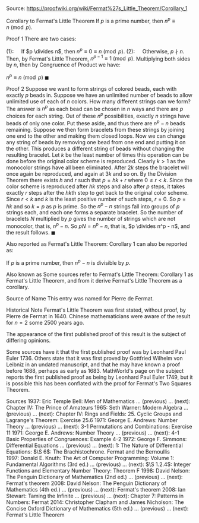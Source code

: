 # 

Source: https://proofwiki.org/wiki/Fermat%27s_Little_Theorem/Corollary_1



Corollary to Fermat's Little Theorem
If $p$ is a prime number, then $n^p \equiv n \pmod p$.


Proof 1
There are two cases:

$(1): \quad$ If $p \divides n$, then $n^p \equiv 0 \equiv n \pmod p$.
$(2): \quad$ Otherwise, $p \nmid n$.
Then, by Fermat's Little Theorem, $n^{p-1} \equiv 1 \pmod p$.
Multiplying both sides by $n$, then by Congruence of Product we have:

$n^p \equiv n \pmod p$
$\blacksquare$


Proof 2
Suppose we want to form strings of colored beads, each with exactly $p$ beads in.
Suppose we have an unlimited number of beads to allow unlimited use of each of $n$ colors.
How many different strings can we form?
The answer is $n^p$ as each bead can be chosen in $n$ ways and there are $p$ choices for each string.
Out of these $n^p$ possibilities, exactly $n$ strings have beads of only one color.
Put these aside, and thus there are $n^p - n$ beads remaining.
Suppose we then form bracelets from these strings by joining one end to the other and making them closed loops.
Now we can change any string of beads by removing one bead from one end and putting it on the other.
This produces a different string of beads without changing the resulting bracelet.
Let $k$ be the least number of times this operation can be done before the original color scheme is reproduced.
Clearly $k > 1$ as the monocolor strings have all been eliminated.
After $2 k$ steps the bracelet will once again be reproduced, and again at $3 k$ and so on.
By the Division Theorem there exists $h$ and $r$ such that $p = h k + r$ where $0 \le r < k$.
Since the color scheme is reproduced after $h k$ steps and also after $p$ steps, it takes exactly $r$ steps after the $h k$th step to get back to the original color scheme.
Since $r < k$ and $k$ is the least positive number of such steps, $r = 0$.
So $p = h k$ and so $k = p$ as $p$ is prime.
So the $n^p - n$ strings fall into groups of $p$ strings each, and each one forms a separate bracelet.
So the number of bracelets $N$ multiplied by $p$ gives the number of strings which are not monocolor, that is, $n^p - n$.
So $p N = n^p - n$, that is, $p \divides n^p - n$, and the result follows.
$\blacksquare$


Also reported as
Fermat's Little Theorem: Corollary $1$ can also be reported as:

If $p$ is a prime number, then $n^p - n$ is divisible by $p$.


Also known as
Some sources refer to Fermat's Little Theorem: Corollary $1$  as Fermat's Little Theorem, and from it derive Fermat's Little Theorem as a corollary.


Source of Name
This entry was named for Pierre de Fermat.


Historical Note
Fermat's Little Theorem was first stated, without proof, by Pierre de Fermat in $1640$.
Chinese mathematicians were aware of the result for $n = 2$ some $2500$ years ago.

The appearance of the first published proof of this result is the subject of differing opinions.

Some sources have it that the first published proof was by Leonhard Paul Euler $1736$.
Others state that it was first proved by Gottfried Wilhelm von Leibniz in an undated manuscript, and that he may have known a proof before $1688$, perhaps as early as $1683$.
MathWorld's page on the subject reports the first published proof as being by Leonhard Paul Euler $1749$, but it is possible this has been conflated with the proof for Fermat's Two Squares Theorem.


Sources
1937: Eric Temple Bell: Men of Mathematics ... (previous) ... (next): Chapter $\text{IV}$: The Prince of Amateurs
1965: Seth Warner: Modern Algebra ... (previous) ... (next): Chapter $\text {IV}$: Rings and Fields: $25$. Cyclic Groups and Lagrange's Theorem: Exercise $25.6$
1971: George E. Andrews: Number Theory ... (previous) ... (next): $\text {3-1}$ Permutations and Combinations: Exercise $11$
1971: George E. Andrews: Number Theory ... (previous) ... (next): $\text {4-1}$ Basic Properties of Congruences: Example $\text {4-2}$
1972: George F. Simmons: Differential Equations ... (previous) ... (next): $1$: The Nature of Differential Equations: $\S 6$: The Brachistochrone. Fermat and the Bernoullis
1997: Donald E. Knuth: The Art of Computer Programming: Volume 1: Fundamental Algorithms (3rd ed.) ... (previous) ... (next): $\S 1.2.4$: Integer Functions and Elementary Number Theory: Theorem $\text{F}$
1998: David Nelson: The Penguin Dictionary of Mathematics (2nd ed.) ... (previous) ... (next): Fermat's theorem
2008: David Nelson: The Penguin Dictionary of Mathematics (4th ed.) ... (previous) ... (next): Fermat's theorem
2008: Ian Stewart: Taming the Infinite ... (previous) ... (next): Chapter $7$: Patterns in Numbers: Fermat
2014: Christopher Clapham and James Nicholson: The Concise Oxford Dictionary of Mathematics (5th ed.) ... (previous) ... (next): Fermat's Little Theorem




